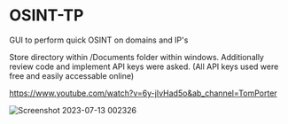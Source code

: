 # OSINT-TP
GUI to perform quick OSINT on domains and IP's

Store directory within /Documents folder within windows.
Additionally review code and implement API keys were asked. (All API keys used were free and easily accessable online)


https://www.youtube.com/watch?v=6y-jIvHad5o&ab_channel=TomPorter

![Screenshot 2023-07-13 002326](https://github.com/tvp227/OSINT-TP/assets/46229276/eeba1a34-3dd2-4d0d-aa25-826829d70e69)
